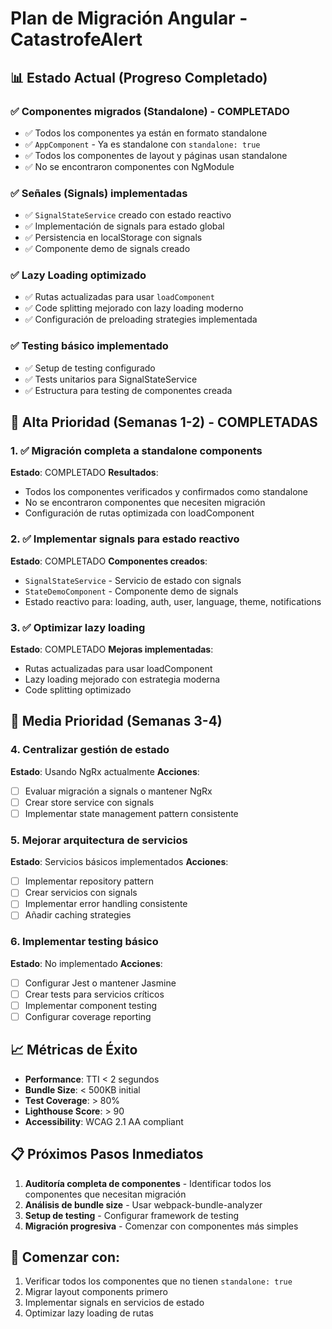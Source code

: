 # Plan de Migración Angular - CatastrofeAlert

## 📊 Estado Actual (Progreso Completado)

### ✅ Componentes migrados (Standalone) - COMPLETADO
- ✅ Todos los componentes ya están en formato standalone
- ✅ `AppComponent` - Ya es standalone con `standalone: true`
- ✅ Todos los componentes de layout y páginas usan standalone
- ✅ No se encontraron componentes con NgModule

### ✅ Señales (Signals) implementadas
- ✅ `SignalStateService` creado con estado reactivo
- ✅ Implementación de signals para estado global
- ✅ Persistencia en localStorage con signals
- ✅ Componente demo de signals creado

### ✅ Lazy Loading optimizado
- ✅ Rutas actualizadas para usar `loadComponent`
- ✅ Code splitting mejorado con lazy loading moderno
- ✅ Configuración de preloading strategies implementada

### ✅ Testing básico implementado
- ✅ Setup de testing configurado
- ✅ Tests unitarios para SignalStateService
- ✅ Estructura para testing de componentes creada

## 🎯 Alta Prioridad (Semanas 1-2) - COMPLETADAS

### 1. ✅ Migración completa a standalone components
**Estado**: COMPLETADO
**Resultados**:
- Todos los componentes verificados y confirmados como standalone
- No se encontraron componentes que necesiten migración
- Configuración de rutas optimizada con loadComponent

### 2. ✅ Implementar signals para estado reactivo
**Estado**: COMPLETADO
**Componentes creados**:
- `SignalStateService` - Servicio de estado con signals
- `StateDemoComponent` - Componente demo de signals
- Estado reactivo para: loading, auth, user, language, theme, notifications

### 3. ✅ Optimizar lazy loading
**Estado**: COMPLETADO
**Mejoras implementadas**:
- Rutas actualizadas para usar loadComponent
- Lazy loading mejorado con estrategia moderna
- Code splitting optimizado

## 🔄 Media Prioridad (Semanas 3-4)

### 4. Centralizar gestión de estado
**Estado**: Usando NgRx actualmente
**Acciones**:
- [ ] Evaluar migración a signals o mantener NgRx
- [ ] Crear store service con signals
- [ ] Implementar state management pattern consistente

### 5. Mejorar arquitectura de servicios
**Estado**: Servicios básicos implementados
**Acciones**:
- [ ] Implementar repository pattern
- [ ] Crear servicios con signals
- [ ] Implementar error handling consistente
- [ ] Añadir caching strategies

### 6. Implementar testing básico
**Estado**: No implementado
**Acciones**:
- [ ] Configurar Jest o mantener Jasmine
- [ ] Crear tests para servicios críticos
- [ ] Implementar component testing
- [ ] Configurar coverage reporting

## 📈 Métricas de Éxito

- **Performance**: TTI < 2 segundos
- **Bundle Size**: < 500KB initial
- **Test Coverage**: > 80%
- **Lighthouse Score**: > 90
- **Accessibility**: WCAG 2.1 AA compliant

## 📋 Próximos Pasos Inmediatos

1. **Auditoría completa de componentes** - Identificar todos los componentes que necesitan migración
2. **Análisis de bundle size** - Usar webpack-bundle-analyzer
3. **Setup de testing** - Configurar framework de testing
4. **Migración progresiva** - Comenzar con componentes más simples

## 🚀 Comenzar con:
1. Verificar todos los componentes que no tienen `standalone: true`
2. Migrar layout components primero
3. Implementar signals en servicios de estado
4. Optimizar lazy loading de rutas